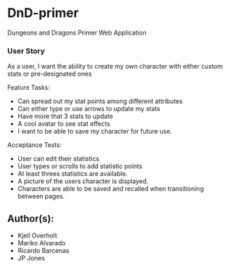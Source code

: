# DnD-primer

Dungeons and Dragons Primer Web Application


### User Story

As a user, I want the ability to create my own character with either custom stats or pre-designated ones

Feature Tasks:

+ Can spread out my stat points among different attributes
+ Can either type or use arrows to update my stats
+ Have more that 3 stats to update
+ A cool avatar to see stat effects
+ I want to be able to save my character for future use.

Acceptance Tests:

+ User can edit their statistics
+ User types or scrolls to add statistic points
+ At least threes statistics  are available.
+ A picture of the users character is displayed.
+ Characters are able to be saved and recalled when transitioning between pages.

## Author(s): 
+ Kjell Overholt
+ Mariko Alvarado
+ Ricardo Barcenas
+ JP Jones